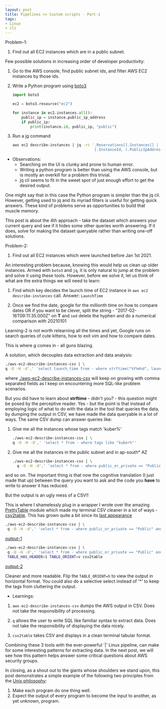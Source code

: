 ```yaml
---
layout: post
title: Pipelines >> Custom scripts - Part-1
tags:
- Linux
- cli
---
```


Problem-1:

1. Find out all EC2 instances which are in a public subnet.

Few possible solutions in increasing order of developer productivity:

1. Go to the AWS console, find public subnet ids, and filter AWS EC2 instances by those ids.

2. Write a Python program using [boto3](https://boto3.amazonaws.com/v1/documentation/api/latest/index.html)

    ```python
    import boto3

    ec2 = boto3.resource("ec2")

    for instance in ec2.instances.all():
        public_ip = instance.public_ip_address
        if public_ip:
            print(instance.id, public_ip, "public")
    ```

3. Run a [jq](https://github.com/stedolan/jq) command

    ```sh
    aws ec2 describe-instances | jq -rc '.Reservations[].Instances[] |
                                         [.InstanceId, (.PublicIpAddress | if .==null then "Private" else "Public" end)] | @csv'
    ```

- Observations:
  - Searching on the UI is clunky and prone to human error.
  - Writing a python program is better than using the AWS console, but is mostly an overkill for a problem this trivial.
  - jq cli seems to fit in the sweet spot of just enough effort to get the desired output.

One might say that in this case the Python program is simpler than the jq cli. However, getting
used to jq and its myriad filters is useful for getting quick answers. These kind of problems serve
as opportunities to build that muscle memory.

This post is about the 4th approach - take the dataset which answers your current query and see if it hides some other queries worth answering.
If it does, solve for making the dataset queryable rather than writing one-off solutions.

Problem-2:

1. Find out all EC2 instances which were launched before Jan 1st 2021.

An interesting problem because, knowing this would help us clean up older instances. Armed with `boto3` and `jq`, it is only natural
to jump at the problem and solve it using these tools. However, before we solve it, let us think of what are the extra things we will need
to learn:

1. Find which key decides the launch time of EC2 instance in `aws ec2 describe-instances` call. Answer: `LaunchTime`

2. Once we find the date, google for the millionth time on how to compare dates OR if you want to be clever, split the string - "2017-02-16T09:11:35.000Z"
   on **T** and `sed` delete the hyphen and do a numerical comparison with 20210101

Learning-2 is not worth relearning all the times and yet, Google runs on search queries of cute kittens, how to exit vim and how to compare dates.

This is where [q](http://harelba.github.io/q/) comes in - all guns blazing.

A solution, which decouples data extraction and data analysis:

  ```sh
  ./aws-ec2-describe-instances-csv | \
  q -O -H -d',' 'select launch_time from - where strftime("%Y%m%d", launch_time) < "20210101"'
  ```

  where [./aws-ec2-describe-instances-csv](https://github.com/saurabh-hirani/bin/blob/master/aws-ec2-describe-instances-csv) will keep on growing with
  comma separated fields as I keep on encountering more SQL-like problem scenarios.

But you did have to learn about **strftime** - didn't you? - this question might be posed by the perceptive reader. Yes - but the point is that instead of
employing logic of what to do with the data in the tool that queries the data, by dumping the output in CSV, we have made the data queryable in a lot
of ways. The same CSV dump can answer queries like:

1. Give me all the instances whose tags match 'kuber%'

    ```sh
    ./aws-ec2-describe-instances-csv | \
    q -O -H -d',' 'select * from - where tags like "kuber%"'
    ```

2. Give me all the instances in the public subnet and in ap-south\* AZ

    ```sh
    ./aws-ec2-describe-instances-csv | \
      q -O -H -d',' 'select * from - where public_or_private == "Public" and az like "ap-south%"'
    ```

and so on. The important thing is that now the cognitive translation (I just made that up) between the query you want to ask and the code you **have** to write to
answer it has reduced.

But the output is an ugly mess of a CSV!!

This is where I shamelessly plug in a wrapper I wrote over the amazing [PrettyTable](https://pypi.org/project/prettytable/) module which made my terminal CSV cleaner in a lot of ways - [csv2table](https://github.com/saurabh-hirani/bin/blob/master/csv2table). This has grown quite a bit since its [last appearance](http://saurabh-hirani.github.io/writing/2021/04/23/what-happens-on-cli)

  ```sh
  ./aws-ec2-describe-instances-csv | \
   q -O -H -d',' 'select * from - where public_or_private == "Public" and az like "ap-south%"'
  ```

  [output-1](https://gist.github.com/saurabh-hirani/6e3120d5ebd6fe719a798398971f44d9)

  ```sh
  ./aws-ec2-describe-instances-csv | \
   q -O -H -d',' 'select * from - where public_or_private == "Public" and az like "ap-south%"' |\
   TABLE_HAS_HEADER=1 TABLE_ORIENT=v csv2table
  ```

  [output-2](https://gist.github.com/saurabh-hirani/f2e787f44e4d6847a59b09a2a0c02379)

  Cleaner and more readable. Flip the `TABLE_ORIENT=h` to view the output in horizontal format. You could also do a selective select instead of '\*' to keep the tags from cluttering the output.

- Learnings:

1. `aws-ec2-describe-instances-csv` dumps the AWS output in CSV. Does not take the responsibility of processing.

2. `q` allows the user to write SQL like familiar syntax to extract data. Does not take the responsibility of displaying the data nicely.

3. `csv2table` takes CSV and displays in a clean terminal tabular format.


Combining these 3 tools with the ever-powerful '|' Linux pipeline, can make for some interesting patterns for extracting data. In the next post, we will see how this pattern helps answer some
critical questions about AWS security groups.

In closing, as a shout out to the giants whose shoulders we stand upon, this post demonstrates a simple example of the following two principles from the [Unix philosophy](https://en.wikipedia.org/wiki/Unix_philosophy):

1. Make each program do one thing well.
2. Expect the output of every program to become the input to another, as yet unknown, program.
